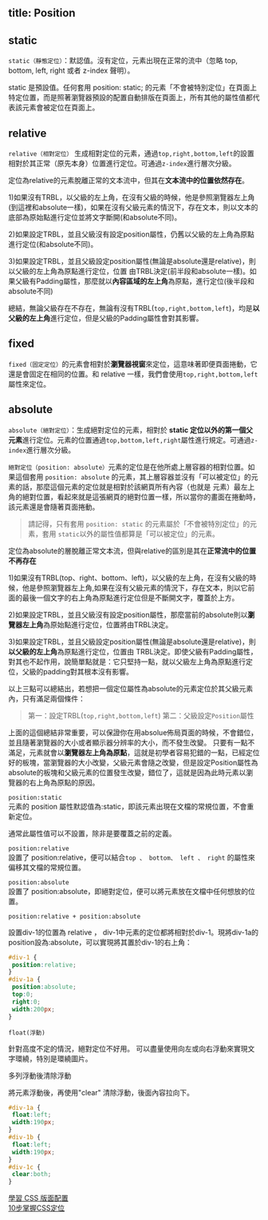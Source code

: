title: Position
---


## static

`static（靜態定位）`：默認值。沒有定位，元素出現在正常的流中（忽略 top, bottom, left, right 或者 z-index 聲明）。

static 是預設值。任何套用 position: static; 的元素「不會被特別定位」在頁面上特定位置，而是照著瀏覽器預設的配置自動排版在頁面上，所有其他的屬性值都代表該元素會被定位在頁面上。

## relative

`relative（相對定位）` 生成相對定位的元素，通過`top,right,bottom,left`的設置相對於其正常（原先本身）位置進行定位。可通過`z-index`進行層次分級。　

定位為relative的元素脫離正常的文本流中，但其在**文本流中的位置依然存在**。  

1)如果沒有TRBL，以父級的左上角，在沒有父級的時候，他是參照瀏覽器左上角(到這裡和absolute一樣)，如果在沒有父級元素的情況下，存在文本，則以文本的底部為原始點進行定位並將文字斷開(和absolute不同)。

2)如果設定TRBL，並且父級沒有設定position屬性，仍舊以父級的左上角為原點進行定位(和absolute不同)。

3)如果設定TRBL，並且父級設定position屬性(無論是absolute還是relative)，則以父級的左上角為原點進行定位，位置 由TRBL決定(前半段和absolute一樣)。如果父級有Padding屬性，那麼就以**內容區域的左上角**為原點，進行定位(後半段和absolute不同)

總結，無論父級存在不存在，無論有沒有TRBL(`top,right,bottom,left`)，均是**以父級的左上角**進行定位，但是父級的Padding屬性會對其影響。　

## fixed

`fixed（固定定位）`的元素會相對於**瀏覽器視窗**來定位，這意味著即便頁面捲動，它還是會固定在相同的位置。和 relative 一樣，我們會使用`top,right,bottom,left`屬性來定位。

## absolute

`absolute（絕對定位）`：生成絕對定位的元素，相對於 **static 定位以外的第一個父元素**進行定位。元素的位置通過`top,bottom,left,right`屬性進行規定。可通過`z-index`進行層次分級。

`絕對定位（position: absolute）`元素的定位是在他所處上層容器的相對位置。如果這個套用 `position: absolute` 的元素，其上層容器並沒有「可以被定位」的元素的話，那麼這個元素的定位就是相對於該網頁所有內容（也就是 <body> 元素）最左上角的絕對位置，看起來就是這張網頁的絕對位置一樣，所以當你的畫面在捲動時，該元素還是會隨著頁面捲動。  

> 請記得，只有套用 `position: static` 的元素屬於「不會被特別定位」的元素，套用 `static`以外的屬性值都算是「可以被定位」的元素。

定位為absolute的層脫離正常文本流，但與relative的區別是其在**正常流中的位置不再存在** 

1)如果沒有TRBL(top、right、bottom、left)，以父級的左上角，在沒有父級的時候，他是參照瀏覽器左上角,如果在沒有父級元素的情況下，存在文本，則以它前面的最後一個文字的右上角為原點進行定位但是不斷開文字，覆蓋於上方。

2)如果設定TRBL，並且父級沒有設定position屬性，那麼當前的absolute則以**瀏覽器左上角**為原始點進行定位，位置將由TRBL決定。

3)如果設定TRBL，並且父級設定position屬性(無論是absolute還是relative)，則**以父級的左上角**為原點進行定位，位置由 TRBL決定。即使父級有Padding屬性，對其也不起作用，說簡單點就是：它只堅持一點，就以父級左上角為原點進行定位，父級的padding對其根本沒有影響。 

以上三點可以總結出，若想把一個定位屬性為absolute的元素定位於其父級元素內，只有滿足兩個條件：

> 第一：設定TRBL(`top,right,bottom,left`) 第二：父級設定`Position`屬性

上面的這個總結非常重要，可以保證你在用absolue佈局頁面的時候，不會錯位，並且隨著瀏覽器的大小或者顯示器分辨率的大小，而不發生改變。
只要有一點不滿足，元素就會以**瀏覽器左上角為原點**，這就是初學者容易犯錯的一點，已經定位好的板塊，當瀏覽器的大小改變，父級元素會隨之改變，但是設定Position屬性為absolute的板塊和父級元素的位置發生改變，錯位了，這就是因為此時元素以瀏覽器的右上角為原點的原因。


`position:static`  
元素的 position 屬性默認值為:static，即該元素出現在文檔的常規位置，不會重新定位。

通常此屬性值可以不設置，除非是要覆蓋之前的定義。

`position:relative`  
設置了 position:relative，便可以結合`top 、 bottom、 left 、 right` 的屬性來偏移其文檔的常規位置。

`position:absolute`  
設置了 position:absolute，即絕對定位，便可以將元素放在文檔中任何想放的位置。

`position:relative + position:absolute` 

設置div-1的位置為 relative ， div-1中元素的定位都將相對於div-1。現將div-1a的position設為:absolute，可以實現將其置於div-1的右上角：

```css
#div-1 {
 position:relative;
}
#div-1a {
 position:absolute;
 top:0;
 right:0;
 width:200px;
}
```

`float(浮動)`   

針對高度不定的情況，絕對定位不好用。
可以盡量使用向左或向右浮動來實現文字環繞，特別是環繞圖片。

多列浮動後清除浮動

將元素浮動後，再使用"clear" 清除浮動，後面內容拉向下。

```css
#div-1a {
 float:left;
 width:190px;
}
#div-1b {
 float:left;
 width:190px;
}
#div-1c {
 clear:both;
}
```

[學習 CSS 版面配置](http://zh-tw.learnlayout.com/position.html)  
[10步掌握CSS定位](http://www.see-design.com.tw/i/css_position.html)  